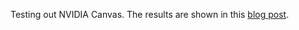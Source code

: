 Testing out NVIDIA Canvas. The results are shown in this [blog post](https://youcanai.blogspot.com/2023/05/nvidia-canvas-ai-landscape-painting.html).
